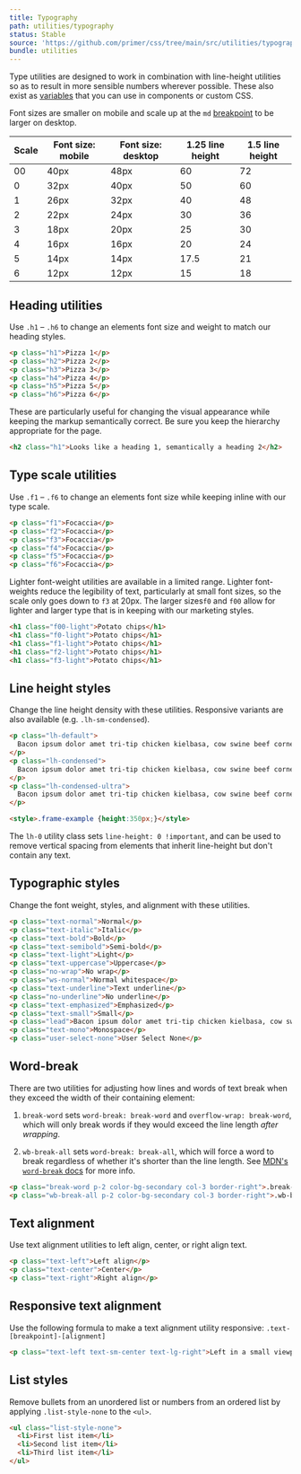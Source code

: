 ```yaml
---
title: Typography
path: utilities/typography
status: Stable
source: 'https://github.com/primer/css/tree/main/src/utilities/typography.scss'
bundle: utilities
---
```


Type utilities are designed to work in combination with line-height utilities so as to result in more sensible numbers wherever possible. These also exist as [variables](/support/typography#typography-variables) that you can use in components or custom CSS.



Font sizes are smaller on mobile and scale up at the `md` [breakpoint](/support/breakpoints) to be larger on desktop.

| Scale | Font size: mobile | Font size: desktop | 1.25 line height | 1.5 line height |
| --- | --- | --- | --- | --- |
| 00 | 40px | 48px | 60 | 72 |
| 0 | 32px | 40px | 50 | 60 |
| 1 | 26px | 32px | 40 | 48 |
| 2 | 22px | 24px | 30 | 36 |
| 3 | 18px | 20px | 25 | 30 |
| 4 | 16px | 16px | 20 | 24 |
| 5 | 14px | 14px | 17.5 | 21 |
| 6 | 12px | 12px | 15 | 18 |


## Heading utilities

Use `.h1` – `.h6` to change an elements font size and weight to match our heading styles.

```html live
<p class="h1">Pizza 1</p>
<p class="h2">Pizza 2</p>
<p class="h3">Pizza 3</p>
<p class="h4">Pizza 4</p>
<p class="h5">Pizza 5</p>
<p class="h6">Pizza 6</p>
```

These are particularly useful for changing the visual appearance while keeping the markup semantically correct. Be sure you keep the hierarchy appropriate for the page.

```html live
<h2 class="h1">Looks like a heading 1, semantically a heading 2</h2>
```

## Type scale utilities

Use `.f1` – `.f6` to change an elements font size while keeping inline with our type scale.

```html live
<p class="f1">Focaccia</p>
<p class="f2">Focaccia</p>
<p class="f3">Focaccia</p>
<p class="f4">Focaccia</p>
<p class="f5">Focaccia</p>
<p class="f6">Focaccia</p>
```

Lighter font-weight utilities are available in a limited range. Lighter font-weights reduce the legibility of text, particularly at small font sizes, so the scale only goes down to `f3` at 20px. The larger sizes`f0` and `f00` allow for lighter and larger type that is in keeping with our marketing styles.

```html live
<h1 class="f00-light">Potato chips</h1>
<h1 class="f0-light">Potato chips</h1>
<h1 class="f1-light">Potato chips</h1>
<h1 class="f2-light">Potato chips</h1>
<h1 class="f3-light">Potato chips</h1>
```

## Line height styles

Change the line height density with these utilities. Responsive variants are also available (e.g. `.lh-sm-condensed`).

```html live
<p class="lh-default">
  Bacon ipsum dolor amet tri-tip chicken kielbasa, cow swine beef corned beef ground round prosciutto hamburger porchetta sausage alcatra tail. Jowl chuck biltong flank meatball, beef short ribs. Jowl tenderloin ground round, short loin tri-tip ribeye picanha filet mignon pig chicken kielbasa t-bone fatback. Beef ribs meatball chicken corned beef salami.
</p>
<p class="lh-condensed">
  Bacon ipsum dolor amet tri-tip chicken kielbasa, cow swine beef corned beef ground round prosciutto hamburger porchetta sausage alcatra tail. Jowl chuck biltong flank meatball, beef short ribs. Jowl tenderloin ground round, short loin tri-tip ribeye picanha filet mignon pig chicken kielbasa t-bone fatback. Beef ribs meatball chicken corned beef salami.
</p>
<p class="lh-condensed-ultra">
  Bacon ipsum dolor amet tri-tip chicken kielbasa, cow swine beef corned beef ground round prosciutto hamburger porchetta sausage alcatra tail. Jowl chuck biltong flank meatball, beef short ribs. Jowl tenderloin ground round, short loin tri-tip ribeye picanha filet mignon pig chicken kielbasa t-bone fatback. Beef ribs meatball chicken corned beef salami.
</p>

<style>.frame-example {height:350px;}</style>
```

The `lh-0` utility class sets `line-height: 0 !important`, and can be used to remove vertical spacing from elements that inherit line-height but don't contain any text.

## Typographic styles
Change the font weight, styles, and alignment with these utilities.

```html live
<p class="text-normal">Normal</p>
<p class="text-italic">Italic</p>
<p class="text-bold">Bold</p>
<p class="text-semibold">Semi-bold</p>
<p class="text-light">Light</p>
<p class="text-uppercase">Uppercase</p>
<p class="no-wrap">No wrap</p>
<p class="ws-normal">Normal whitespace</p>
<p class="text-underline">Text underline</p>
<p class="no-underline">No underline</p>
<p class="text-emphasized">Emphasized</p>
<p class="text-small">Small</p>
<p class="lead">Bacon ipsum dolor amet tri-tip chicken kielbasa, cow swine beef corned beef ground round prosciutto hamburger porchetta sausage alcatra tail.</p>
<p class="text-mono">Monospace</p>
<p class="user-select-none">User Select None</p>
```

## Word-break
There are two utilities for adjusting how lines and words of text break when they exceed the width of their containing element:

1. `break-word` sets `word-break: break-word` and `overflow-wrap: break-word`, which will only break words if they would exceed the line length _after wrapping_.

2. `wb-break-all` sets `word-break: break-all`, which will force a word to break regardless of whether it's shorter than the line length. See [MDN's `word-break` docs](https://developer.mozilla.org/en-US/docs/Web/CSS/word-break#Values) for more info.

```html live
<p class="break-word p-2 color-bg-secondary col-3 border-right">.break-word will only break long words that exceed the line length, such as supercalifragilisticexpialidocious. Long words like "exceedingly" will simply break to the next line.</p>
<p class="wb-break-all p-2 color-bg-secondary col-3 border-right">.wb-break-all will break any word that meets the end its line, and should be used sparingly. As you can see here, it's not particularly nice to read text that breaks in weird places.</p>
```


## Text alignment

 Use text alignment utilities to left align, center, or right align text.

```html live
<p class="text-left">Left align</p>
<p class="text-center">Center</p>
<p class="text-right">Right align</p>
```
## Responsive text alignment

Use the following formula to make a text alignment utility responsive: `.text-[breakpoint]-[alignment]`

```html live
<p class="text-left text-sm-center text-lg-right">Left in a small viewport, centered in mid-sized viewports, and right aligned in larger viewports</p>
```

## List styles

Remove bullets from an unordered list or numbers from an ordered list by applying `.list-style-none` to the `<ul>`.

```html live
<ul class="list-style-none">
  <li>First list item</li>
  <li>Second list item</li>
  <li>Third list item</li>
</ul>
```
